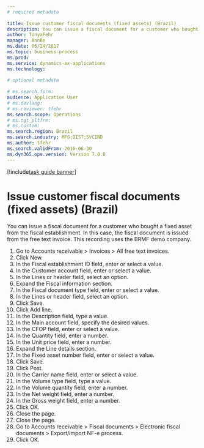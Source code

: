 ```yaml
--- 
# required metadata 
 
title: Issue customer fiscal documents (fixed assets) (Brazil)
description: You can issue a fiscal document for a customer who bought a fixed asset from the fiscal establishment. 
author: TonyaFehr 
manager: AnnBe 
ms.date: 06/24/2017
ms.topic: business-process 
ms.prod:  
ms.service: dynamics-ax-applications 
ms.technology:  
 
# optional metadata 
 
# ms.search.form:   
audience: Application User 
# ms.devlang:  
# ms.reviewer: tfehr 
ms.search.scope: Operations 
# ms.tgt_pltfrm:  
# ms.custom:  
ms.search.region: Brazil
ms.search.industry: MFG;DIST;SVCIND
ms.author: tfehr 
ms.search.validFrom: 2016-06-30 
ms.dyn365.ops.version: Version 7.0.0 
---
```


[!include[task guide banner](.../includes/task-guide-banner.md)]

# Issue customer fiscal documents (fixed assets) (Brazil)

You can issue a fiscal document for a customer who bought a fixed asset from the fiscal establishment. In this case, the fiscal document is issued from the free text invoice. This recording uses the BRMF demo company.

1. Go to Accounts receivable > Invoices > All free text invoices.
2. Click New.
3. In the Fiscal establishment ID field, enter or select a value.
4. In the Customer account field, enter or select a value.
5. In the Lines or header field, select an option.
6. Expand the Fiscal information section.
7. In the Fiscal document type field, enter or select a value.
8. In the Lines or header field, select an option.
9. Click Save.
10. Click Add line.
11. In the Description field, type a value.
12. In the Main account field, specify the desired values.
13. In the CFOP field, enter or select a value.
14. In the Quantity field, enter a number.
15. In the Unit price field, enter a number.
16. Expand the Line details section.
17. In the Fixed asset number field, enter or select a value.
18. Click Save.
19. Click Post.
20. In the Carrier name field, enter or select a value.
21. In the Volume type field, type a value.
22. In the Volume quantity field, enter a number.
23. In the Net weight field, enter a number.
24. In the Gross weight field, enter a number.
25. Click OK.
26. Close the page.
27. Close the page.
28. Go to Accounts receivable > Fiscal documents > Electronic fiscal documents > Export/import NF-e process.
29. Click OK.

